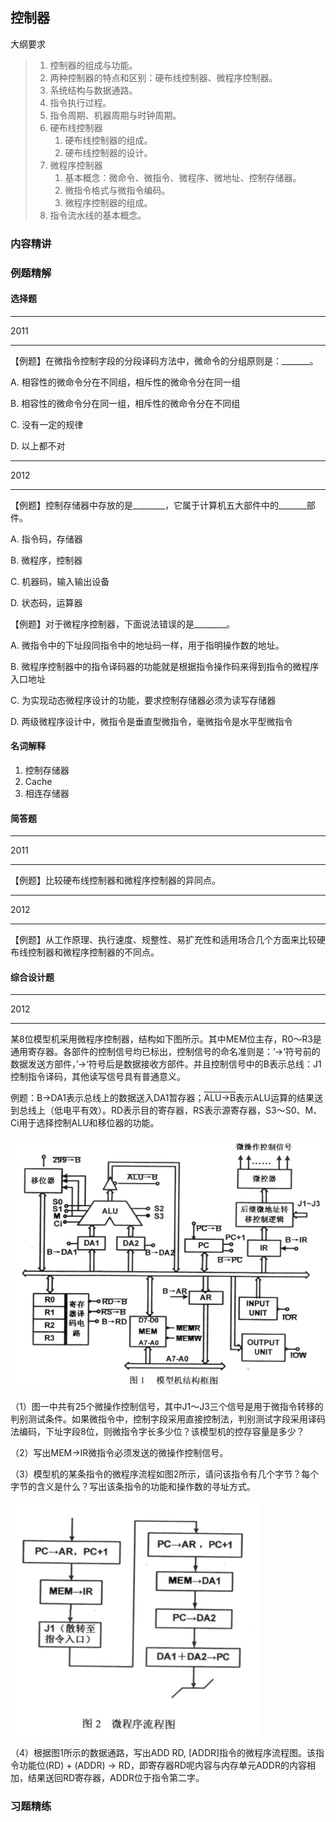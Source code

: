 ## 控制器

大纲要求
> 1. 控制器的组成与功能。
> 2. 两种控制器的特点和区别：硬布线控制器、微程序控制器。
> 3. 系统结构与数据通路。
> 4. 指令执行过程。
> 5. 指令周期、机器周期与时钟周期。
> 6. 硬布线控制器
>    1. 硬布线控制器的组成。
>    2. 硬布线控制器的设计。
> 7. 微程序控制器
>    1. 基本概念：微命令、微指令、微程序、微地址、控制存储器。
>    2. 微指令格式与微指令编码。
>    3. 微程序控制器的组成。
> 8. 指令流水线的基本概念。



### 内容精讲





### 例题精解

#### 选择题

-------

2011

---------

【例题】在微指令控制字段的分段译码方法中，微命令的分组原则是：\_\_\_\_\_\_\_。

A. 相容性的微命令分在不同组，相斥性的微命令分在同一组

B. 相容性的微命令分在同一组，相斥性的微命令分在不同组

C. 没有一定的规律

D. 以上都不对



---------

2012

----------

【例题】控制存储器中存放的是\_\_\_\_\_\_\_\_，它属于计算机五大部件中的\_\_\_\_\_\_\_部件。

A. 指令码，存储器

B. 微程序，控制器

C. 机器码，输入输出设备

D. 状态码，运算器



【例题】对于微程序控制器，下面说法错误的是\_\_\_\_\_\_\_\_。

A. 微指令中的下址段同指令中的地址码一样，用于指明操作数的地址。

B. 微程序控制器中的指令译码器的功能就是根据指令操作码来得到指令的微程序入口地址

C. 为实现动态微程序设计的功能，要求控制存储器必须为读写存储器

D. 两级微程序设计中，微指令是垂直型微指令，毫微指令是水平型微指令



#### 名词解释

1. 控制存储器
2. Cache
3. 相连存储器



#### 简答题

------

2011

------------

【例题】比较硬布线控制器和微程序控制器的异同点。



-------

2012

--------------

【例题】从工作原理、执行速度、规整性、易扩充性和适用场合几个方面来比较硬布线控制器和微程序控制器的不同点。





#### 综合设计题

-----

2012

----------

某8位模型机采用微程序控制器，结构如下图所示。其中MEM位主存，R0～R3是通用寄存器。各部件的控制信号均已标出，控制信号的命名准则是：’→‘符号前的数据发送方部件，’→‘符号后是数据接收方部件。并且控制信号中的B表示总线：J1控制指令译码，其他读写信号具有普通意义。

例题：B→DA1表示总线上的数据送入DA1暂存器；<span style="TEXT-DECORATION: overline">ALU→B</span>表示ALU运算的结果送到总线上（低电平有效）。RD表示目的寄存器，RS表示源寄存器，S3～S0、M、Ci用于选择控制ALU和移位器的功能。

<img src="./assets/image-20180913172831060.png" width=700>

（1）图一中共有25个微操作控制信号，其中J1～J3三个信号是用于微指令转移的判别测试条件。如果微指令中，控制字段采用直接控制法，判别测试字段采用译码法编码，下址字段8位，则微指令字长多少位？该模型机的控存容量是多少？

（2）写出MEM→IR微指令必须发送的微操作控制信号。

（3）模型机的某条指令的微程序流程如图2所示，请问该指令有几个字节？每个字节的含义是什么？写出该条指令的功能和操作数的寻址方式。

<img src="./assets/image-20180913182201411.png" width=400>

（4）根据图1所示的数据通路，写出ADD RD, [ADDR]指令的微程序流程图。该指令功能位(RD) + (ADDR) → RD，即寄存器RD呢内容与内存单元ADDR的内容相加，结果送回RD寄存器，ADDR位于指令第二字。

### 习题精练